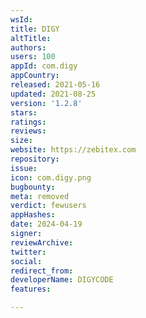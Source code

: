```yaml
---
wsId: 
title: DIGY
altTitle: 
authors: 
users: 100
appId: com.digy
appCountry: 
released: 2021-05-16
updated: 2021-08-25
version: '1.2.8'
stars: 
ratings: 
reviews: 
size: 
website: https://zebitex.com
repository: 
issue: 
icon: com.digy.png
bugbounty: 
meta: removed
verdict: fewusers
appHashes: 
date: 2024-04-19
signer: 
reviewArchive: 
twitter: 
social: 
redirect_from: 
developerName: DIGYCODE
features: 

---
```


